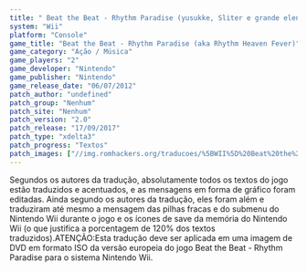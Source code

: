```yaml
---
title: " Beat the Beat - Rhythm Paradise (yusukke, Sliter e grande elenco)"
system: "Wii"
platform: "Console"
game_title: "Beat the Beat - Rhythm Paradise (aka Rhythm Heaven Fever)"
game_category: "Ação / Música"
game_players: "2"
game_developer: "Nintendo"
game_publisher: "Nintendo"
game_release_date: "06/07/2012"
patch_author: "undefined"
patch_group: "Nenhum"
patch_site: "Nenhum"
patch_version: "2.0"
patch_release: "17/09/2017"
patch_type: "xdelta3"
patch_progress: "Textos"
patch_images: ["//img.romhackers.org/traducoes/%5BWII%5D%20Beat%20the%20Beat%20Rhythm%20Paradise%20-%20yusukke%20e%20grande%20elenco%20-%201.jpg","//img.romhackers.org/traducoes/%5BWII%5D%20Beat%20the%20Beat%20Rhythm%20Paradise%20-%20yusukke%20e%20grande%20elenco%20-%202.jpg","//img.romhackers.org/traducoes/%5BWII%5D%20Beat%20the%20Beat%20Rhythm%20Paradise%20-%20yusukke%20e%20grande%20elenco%20-%203.jpg"]
---
```

Segundos os autores da tradução, absolutamente todos os textos do jogo estão traduzidos e acentuados, e as mensagens em forma de gráfico foram editadas. Ainda segundo os autores da tradução, eles foram além e traduziram até mesmo a mensagem das pilhas fracas e do submenu do Nintendo Wii durante o jogo e os ícones de save da memória do Nintendo Wii (o que justifica a porcentagem de 120% dos textos traduzidos).ATENÇÃO:Esta tradução deve ser aplicada em uma imagem de DVD em formato ISO da versão europeia do jogo Beat the Beat - Rhythm Paradise para o sistema Nintendo Wii.